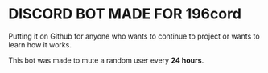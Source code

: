# DISCORD BOT MADE FOR 196cord
Putting it on Github for anyone who wants to continue to project or wants to learn how it works.

This bot was made to mute a random user every **24 hours**.
